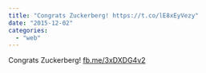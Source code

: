 ```yaml
---
title: "Congrats Zuckerberg! https://t.co/lE8xEyVezy"
date: "2015-12-02"
categories: 
  - "web"
---
```


Congrats Zuckerberg! [fb.me/3xDXDG4v2](http://fb.me/3xDXDG4v2)
